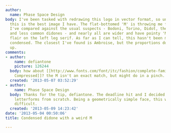 ```yaml
---
author:
  name: Phase Space Design
body: I've been tasked with redrawing this logo in vector format, so unfortunately
  this is the best image I have. The flat-bottomed 'M' is throwing me for a loop.
  I've compared against the usual suspects - Bodoni, Torino, Didot, their variants,
  and less common didones - and nearly all are wider and have pointy 'M's with a wider
  flair on the left leg serif. As far as I can tell, this hasn't been mechanically
  condensed. The closest I've found is Ambroise, but the proportions don't quite match
  up.
comments:
- author:
    name: defiantone
    picture: 126244
  body: how about [[http://www.fonts.com/font/itc/fashion/complete-family-pack|Fashion
    Compressed]]? the M isn't an exact match, but might do in a pinch.
  created: '2013-05-07 03:52:29'
- author:
    name: Phase Space Design
  body: Thanks for the tip, defiantone. The deadline hit and I decided to redraw the
    letterforms from scratch. Being a geometrically simple face, this wasn't terribly
    difficult.
  created: '2013-05-09 14:23:42'
date: '2013-05-04 00:50:06'
title: Condensed didone with a weird M

---
```

